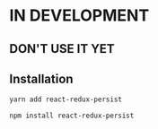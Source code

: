 # IN DEVELOPMENT

## DON'T USE IT YET

## Installation

```bash
yarn add react-redux-persist
```

```bash
npm install react-redux-persist
```
